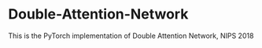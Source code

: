 # Double-Attention-Network
This is the PyTorch implementation of Double Attention Network, NIPS 2018
